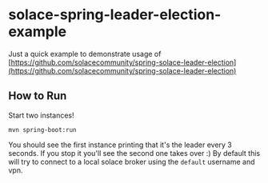 # solace-spring-leader-election-example

Just a quick example to demonstrate usage of [https://github.com/solacecommunity/spring-solace-leader-election](https://github.com/solacecommunity/spring-solace-leader-election)

## How to Run
Start two instances! 

`mvn spring-boot:run` 

You should see the first instance printing that it's the leader every 3 seconds. If you stop it you'll see the second one takes over :) 
By default this will try to connect to a local solace broker using the `default` username and vpn. 
